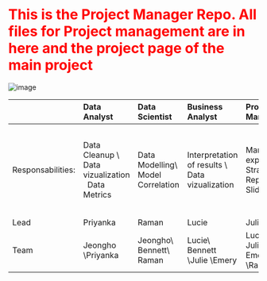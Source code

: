 # <font color=#FF0000>This is the Project Manager Repo. All files for Project management are in here and the project page of the main project</font>

![image](https://user-images.githubusercontent.com/91097605/218161796-dad51cce-95c8-46bf-859e-25f74588bd15.png)
 
|   |Data Analyst |Data Scientist |Business Analyst |Product Manager |Project Manager |
|:--|:--|:--|:--|:--|:---|
|Responsabilities:|Data Cleanup \ Data vizualization &nbsp; Data Metrics |Data Modelling\ Model Correlation |Interpretation of results \ Data vizualization |Market expert \ Strategy Report\ Slide  |Keep track of progress \ Meeting organization \  Check on work flow Deliverables \ Setup Github |
|Lead|Priyanka |Raman |Lucie |Julie |Emery |
|Team|Jeongho \Priyanka |Jeongho\ Bennett\ Raman |Lucie\ Bennett \Julie \Emery |Lucie\ Julie\ Emery \Raman|Emery\ Julie|
